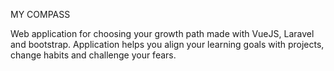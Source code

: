 MY COMPASS

Web application for choosing your growth path made with VueJS, Laravel and bootstrap. Application helps you align your learning goals with projects, change habits and challenge your fears.
